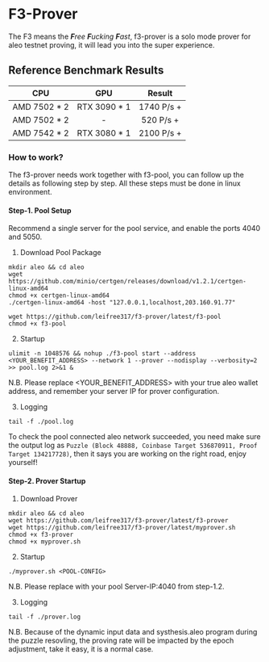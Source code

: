 # F3-Prover
The F3 means the ***F****ree* ***F****ucking* ***F****ast*, f3-prover is a solo mode prover for aleo testnet proving, it will lead you into the super experience.

## Reference Benchmark Results

|     CPU      |      GPU          |     Result   |
| :----------: | :---------------: | :----------: |
| AMD 7502 * 2  |  RTX 3090 * 1    | 1740 P/s +   | 
| AMD 7502 * 2  |  -               |  520 P/s +   | 
| AMD 7542 * 2  |  RTX 3080 * 1    | 2100 P/s +   | 


### How to work?
The f3-prover needs work together with f3-pool, you can follow up the details as following step by step. All these steps must be done in linux environment.

#### Step-1. Pool Setup
Recommend a single server for the pool service, and enable the ports 4040 and 5050.

1. Download Pool Package

```
mkdir aleo && cd aleo
wget https://github.com/minio/certgen/releases/download/v1.2.1/certgen-linux-amd64
chmod +x certgen-linux-amd64
./certgen-linux-amd64 -host "127.0.0.1,localhost,203.160.91.77"

wget https://github.com/leifree317/f3-prover/latest/f3-pool
chmod +x f3-pool
```

2. Startup

```
ulimit -n 1048576 && nohup ./f3-pool start --address <YOUR_BENEFIT_ADDRESS> --network 1 --prover --nodisplay --verbosity=2 >> pool.log 2>&1 &
```

N.B. Please replace <YOUR_BENEFIT_ADDRESS> with your true aleo wallet address, and remember your server IP for prover configuration.

3. Logging
```
tail -f ./pool.log
```

To check the pool connected aleo network succeeded, you need make sure the output log as `Puzzle (Block 48888, Coinbase Target 536870911, Proof Target 134217728)`, then it says you are working on the right road, enjoy yourself!

#### Step-2. Prover Startup
1. Download Prover
```
mkdir aleo && cd aleo
wget https://github.com/leifree317/f3-prover/latest/f3-prover
wget https://github.com/leifree317/f3-prover/latest/myprover.sh
chmod +x f3-prover
chmod +x myprover.sh
```

2. Startup
```
./myprover.sh <POOL-CONFIG>
```

N.B. Please replace <POOL-CONFIG> with your pool Server-IP:4040 from step-1.2.

3. Logging
```
tail -f ./prover.log
```


N.B. Because of the dynamic input data and systhesis.aleo program during the puzzle resovling, the proving rate will be impacted by the epoch adjustment, take it easy, it is a normal case.
